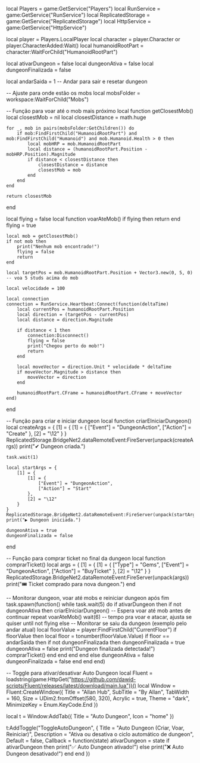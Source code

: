 local Players = game:GetService("Players")
local RunService = game:GetService("RunService")
local ReplicatedStorage = game:GetService("ReplicatedStorage")
local HttpService = game:GetService("HttpService")

local player = Players.LocalPlayer
local character = player.Character or player.CharacterAdded:Wait()
local humanoidRootPart = character:WaitForChild("HumanoidRootPart")

local ativarDungeon = false
local dungeonAtiva = false
local dungeonFinalizada = false

local andarSaida = 1 -- Andar para sair e resetar dungeon

-- Ajuste para onde estão os mobs
local mobsFolder = workspace:WaitForChild("Mobs")

-- Função para voar até o mob mais próximo
local function getClosestMob()
    local closestMob = nil
    local closestDistance = math.huge

    for _, mob in pairs(mobsFolder:GetChildren()) do
        if mob:FindFirstChild("HumanoidRootPart") and mob:FindFirstChild("Humanoid") and mob.Humanoid.Health > 0 then
            local mobHRP = mob.HumanoidRootPart
            local distance = (humanoidRootPart.Position - mobHRP.Position).Magnitude
            if distance < closestDistance then
                closestDistance = distance
                closestMob = mob
            end
        end
    end

    return closestMob
end

local flying = false
local function voarAteMob()
    if flying then return end
    flying = true

    local mob = getClosestMob()
    if not mob then
        print("Nenhum mob encontrado!")
        flying = false
        return
    end

    local targetPos = mob.HumanoidRootPart.Position + Vector3.new(0, 5, 0) -- voa 5 studs acima do mob

    local velocidade = 100

    local connection
    connection = RunService.Heartbeat:Connect(function(deltaTime)
        local currentPos = humanoidRootPart.Position
        local direction = (targetPos - currentPos)
        local distance = direction.Magnitude

        if distance < 1 then
            connection:Disconnect()
            flying = false
            print("Chegou perto do mob!")
            return
        end

        local moveVector = direction.Unit * velocidade * deltaTime
        if moveVector.Magnitude > distance then
            moveVector = direction
        end

        humanoidRootPart.CFrame = humanoidRootPart.CFrame + moveVector
    end)
end

-- Função para criar e iniciar dungeon
local function criarEIniciarDungeon()
    local createArgs = {
        [1] = {
            [1] = {
                ["Event"] = "DungeonAction",
                ["Action"] = "Create"
            },
            [2] = "\12"
        }
    }
    ReplicatedStorage.BridgeNet2.dataRemoteEvent:FireServer(unpack(createArgs))
    print("✔ Dungeon criada.")

    task.wait(1)

    local startArgs = {
        [1] = {
            [1] = {
                ["Event"] = "DungeonAction",
                ["Action"] = "Start"
            },
            [2] = "\12"
        }
    }
    ReplicatedStorage.BridgeNet2.dataRemoteEvent:FireServer(unpack(startArgs))
    print("▶ Dungeon iniciada.")

    dungeonAtiva = true
    dungeonFinalizada = false
end

-- Função para comprar ticket no final da dungeon
local function comprarTicket()
    local args = {
        [1] = {
            [1] = {
                ["Type"] = "Gems",
                ["Event"] = "DungeonAction",
                ["Action"] = "BuyTicket"
            },
            [2] = "\12"
        }
    }
    ReplicatedStorage.BridgeNet2.dataRemoteEvent:FireServer(unpack(args))
    print("🎟 Ticket comprado para nova dungeon.")
end

-- Monitorar dungeon, voar até mobs e reiniciar dungeon após fim
task.spawn(function()
    while task.wait(5) do
        if ativarDungeon then
            if not dungeonAtiva then
                criarEIniciarDungeon()
                -- Espera voar até mob antes de continuar
                repeat
                    voarAteMob()
                    wait(6) -- tempo pra voar e atacar, ajusta se quiser
                until not flying
            else
                -- Monitorar se saiu da dungeon (exemplo pelo andar atual)
                local floorValue = player:FindFirstChild("CurrentFloor")
                if floorValue then
                    local floor = tonumber(floorValue.Value)
                    if floor == andarSaida then
                        if not dungeonFinalizada then
                            dungeonFinalizada = true
                            dungeonAtiva = false
                            print("Dungeon finalizada detectada!")
                            comprarTicket()
                        end
                    end
                end
            end
        else
            dungeonAtiva = false
            dungeonFinalizada = false
        end
    end
end)

-- Toggle para ativar/desativar Auto Dungeon
local Fluent = loadstring(game:HttpGet("https://github.com/dawid-scripts/Fluent/releases/latest/download/main.lua"))()
local Window = Fluent:CreateWindow({
    Title = "Allan Hub",
    SubTitle = "By Allan",
    TabWidth = 160,
    Size = UDim2.fromOffset(580, 320),
    Acrylic = true,
    Theme = "dark",
    MinimizeKey = Enum.KeyCode.End
})

local t = Window:AddTab({
    Title = "Auto Dungeon",
    Icon = "home"
})

t:AddToggle("ToggleAutoDungeon", {
    Title = "Auto Dungeon (Criar, Voar, Reiniciar)",
    Description = "Ativa ou desativa o ciclo automático de dungeon",
    Default = false,
    Callback = function(state)
        ativarDungeon = state
        if ativarDungeon then
            print("✅ Auto Dungeon ativado!")
        else
            print("❌ Auto Dungeon desativado!")
        end
    end
})